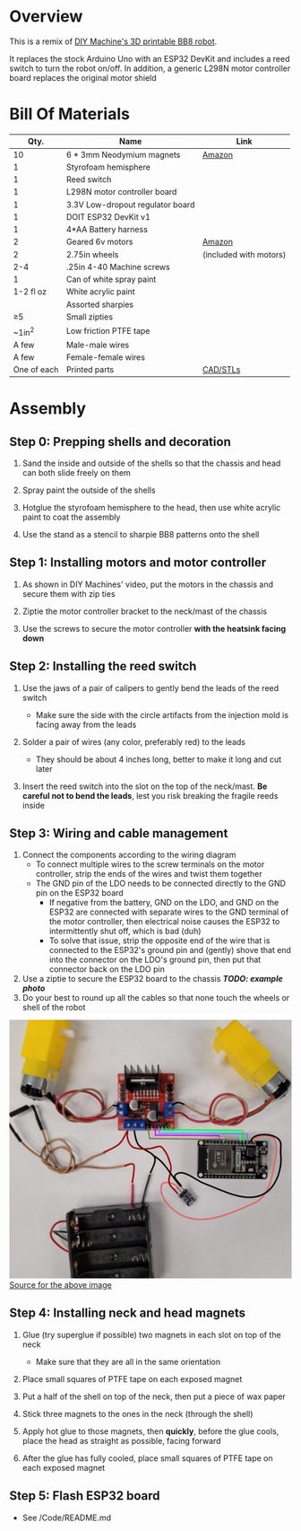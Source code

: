 # Overview

This is a remix of [DIY Machine's 3D printable BB8 robot](https://www.thingiverse.com/thing:2749613/files).

It replaces the stock Arduino Uno with an ESP32 DevKit and includes a reed switch to turn the robot on/off. In addition, a generic L298N motor controller board replaces the original motor shield


# Bill Of Materials

| Qty. | Name | Link |
| ------- | ------ | ------- |
| 10 | 6 * 3mm Neodymium magnets | [Amazon](https://www.amazon.com/DIYMAG-6x3mm-Refrigerator-Premium-Brushed/dp/B07KZQGWNN/)
| 1 | Styrofoam hemisphere |
| 1 | Reed switch |
| 1 | L298N motor controller board |
| 1 | 3.3V Low-dropout regulator board |
| 1 | DOIT ESP32 DevKit v1 |
| 1 | 4*AA Battery harness |
| 2 | Geared 6v motors | [Amazon](https://www.amazon.com/Electric-Magnetic-Gearbox-Plastic-Yeeco/dp/B07DQGX369/) |
| 2 | 2.75in wheels | (included with motors) |
| 2-4 | .25in 4-40 Machine screws |
| 1 | Can of white spray paint |
| 1-2 fl oz | White acrylic paint |
| | Assorted sharpies
| ≥5 | Small zipties |
| ~1in<sup>2<sup> | Low friction PTFE tape |
| A few | Male-male wires |
| A few | Female-female wires |
| One of each | Printed parts | [CAD/STLs](https://github.com/Team3309/Summer-Camp-BB8/tree/main/CAD/STLs) |


# Assembly

## Step 0: Prepping shells and decoration

1. Sand the inside and outside of the shells so that the chassis and head can both slide freely on them

2. Spray paint the outside of the shells

3. Hotglue the styrofoam hemisphere to the head, then use white acrylic paint to coat the assembly

4. Use the stand as a stencil to sharpie BB8 patterns onto the shell

## Step 1: Installing motors and motor controller

1. As shown in DIY Machines' video, put the motors in the chassis and secure them with zip ties

2. Ziptie the motor controller bracket to the neck/mast of the chassis

3. Use the screws to secure the motor controller **with the heatsink facing down**

## Step 2: Installing the reed switch

1. Use the jaws of a pair of calipers to gently bend the leads of the reed switch
    - Make sure the side with the circle artifacts from the injection mold is facing away from the leads

2. Solder a pair of wires (any color, preferably red) to the leads
    - They should be about 4 inches long, better to make it long and cut later
3. Insert the reed switch into the slot on the top of the neck/mast. **Be careful not to bend the leads**, lest you risk breaking the fragile reeds inside

## Step 3: Wiring and cable management

1. Connect the components according to the wiring diagram
    - To connect multiple wires to the screw terminals on the motor controller, strip the ends of the wires and twist them together
    - The GND pin of the LDO needs to be connected directly to the GND pin on the ESP32 board
        - If negative from the battery, GND on the LDO, and GND on the ESP32 are connected with separate wires to the GND terminal of the motor controller, then electrical noise causes the ESP32 to intermittently shut off, which is bad (duh)
        - To solve that issue, strip the opposite end of the wire that is connected to the ESP32's ground pin and (gently) shove that end into the connector on the LDO's ground pin, then put that connector back on the LDO pin
2. Use a ziptie to secure the ESP32 board to the chassis ***TODO: example photo***
3. Do your best to round up all the cables so that none touch the wheels or shell of the robot

![Wiring Diagram](/wiring_diagram.png)
[Source for the above image](https://docs.google.com/presentation/d/1EXfWSO4wvMNs9FQZjlcnMrIVXtP51tsHmDwQ05yeIWY/edit#slide=id.ge3b93e37a7_0_0)

## Step 4: Installing neck and head magnets

1. Glue (try superglue if possible) two magnets in each slot on top of the neck
    - Make sure that they are all in the same orientation

2. Place small squares of PTFE tape on each exposed magnet

3. Put a half of the shell on top of the neck, then put a piece of wax paper

4. Stick three magnets to the ones in the neck (through the shell)

5. Apply hot glue to those magnets, then **quickly**, before the glue cools, place the head as straight as possible, facing forward

2. After the glue has fully cooled, place small squares of PTFE tape on each exposed magnet

## Step 5: Flash ESP32 board

- See /Code/README.md
